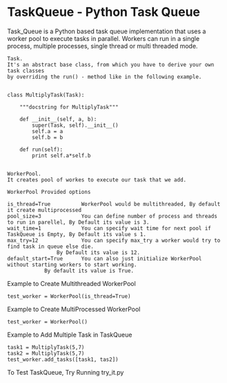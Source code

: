 TaskQueue - Python Task Queue
==============================

Task_Queue is a Python based task queue implementation that uses a worker pool to execute tasks in parallel. 
Workers can run in a single process, multiple processes, single thread or multi threaded mode. 


	Task.
	It's an abstract base class, from which you have to derive your own task classes
	by overriding the run() - method like in the following example.

        
    class MultiplyTask(Task):

        """docstring for MultiplyTask"""

        def __init__(self, a, b):
            super(Task, self).__init__()
            self.a = a
            self.b = b

        def run(self):
            print self.a*self.b


	WorkerPool.
	It creates pool of workes to execute our task that we add.

    WorkerPool Provided options

    is_thread=True       	WorkerPool would be multithreaded, By default it create multiprocessed
    pool_size=3          	You can define number of process and threads to run in parellel, By Default its value is 3.
    wait_time=1          	You can specify wait time for next pool if TaskQueue is Empty, By Default its value s 1.
    max_try=12           	You can specify max_try a worker would try to find task in queue else die.
    				By Default its value is 12.
    default_start=True   	You can also just initialize WorkerPool without starting workers to start working.
				By default its value is True.


Example to Create Multithreaded WorkerPool

	test_worker = WorkerPool(is_thread=True)


Example to Create MultiProcessed WorkerPool

	test_worker = WorkerPool()


Example to Add Multiple Task in TaskQueue
     
	task1 = MultiplyTask(5,7)
	task2 = MultiplyTask(5,7)
	test_worker.add_tasks([task1, tas2])


To Test TaskQueue, Try Running try_it.py

